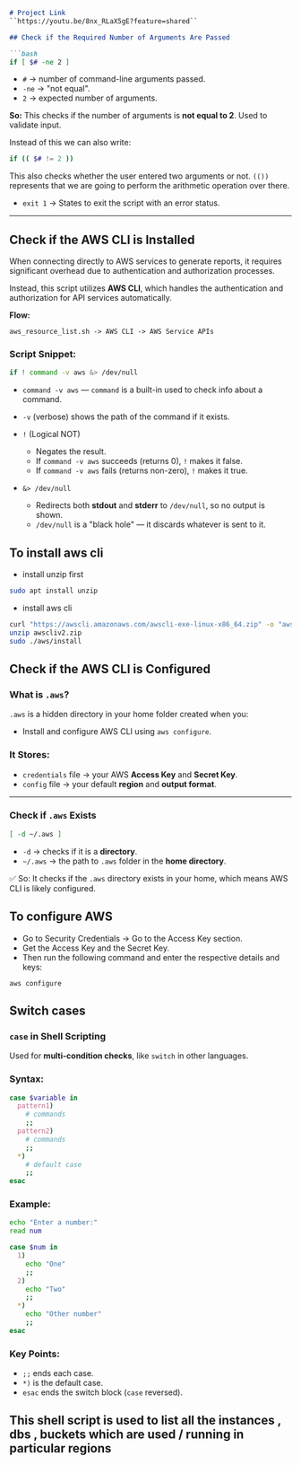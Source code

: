 ```markdown
# Project Link 
``https://youtu.be/8nx_RLaX5gE?feature=shared``

## Check if the Required Number of Arguments Are Passed

```bash
if [ $# -ne 2 ]
```

* `#` → number of command-line arguments passed.
* `-ne` → "not equal".
* `2` → expected number of arguments.

**So:**
This checks if the number of arguments is **not equal to 2**.
Used to validate input.

Instead of this we can also write:

```bash
if (( $# != 2 ))
```

This also checks whether the user entered two arguments or not.
`(())` represents that we are going to perform the arithmetic operation over there.

* `exit 1` → States to exit the script with an error status.

---

## Check if the AWS CLI is Installed

When connecting directly to AWS services to generate reports, it requires significant overhead due to authentication and authorization processes.

Instead, this script utilizes **AWS CLI**, which handles the authentication and authorization for API services automatically.

**Flow:**

```
aws_resource_list.sh -> AWS CLI -> AWS Service APIs
```

### Script Snippet:

```bash
if ! command -v aws &> /dev/null
```

* `command -v aws` — `command` is a built-in used to check info about a command.
* `-v` (verbose) shows the path of the command if it exists.
* `!` (Logical NOT)

  * Negates the result.
  * If `command -v aws` succeeds (returns 0), `!` makes it false.
  * If `command -v aws` fails (returns non-zero), `!` makes it true.
* `&> /dev/null`

  * Redirects both **stdout** and **stderr** to `/dev/null`, so no output is shown.
  * `/dev/null` is a "black hole" — it discards whatever is sent to it.

## To install aws cli

- install unzip first 

```bash
sudo apt install unzip
```

- install aws cli 

```bash
curl "https://awscli.amazonaws.com/awscli-exe-linux-x86_64.zip" -o "awscliv2.zip"
unzip awscliv2.zip
sudo ./aws/install
```

## Check if the AWS CLI is Configured

### What is `.aws`?

`.aws` is a hidden directory in your home folder created when you:

- Install and configure AWS CLI using `aws configure`.

### It Stores:

- `credentials` file → your AWS **Access Key** and **Secret Key**.
- `config` file → your default **region** and **output format**.

---

### Check if `.aws` Exists

```bash
[ -d ~/.aws ]
```

* `-d` → checks if it is a **directory**.
* `~/.aws` → the path to `.aws` folder in the **home directory**.

✅ So:
It checks if the `.aws` directory exists in your home, which means AWS CLI is likely configured.

## To configure AWS

- Go to Security Credentials → Go to the Access Key section.
- Get the Access Key and the Secret Key.
- Then run the following command and enter the respective details and keys:

```
aws configure
```

## Switch cases
### `case` in Shell Scripting

Used for **multi-condition checks**, like `switch` in other languages.

### Syntax:

```bash
case $variable in
  pattern1)
    # commands
    ;;
  pattern2)
    # commands
    ;;
  *)
    # default case
    ;;
esac
```

### Example:

```bash
echo "Enter a number:"
read num

case $num in
  1)
    echo "One"
    ;;
  2)
    echo "Two"
    ;;
  *)
    echo "Other number"
    ;;
esac
```

### Key Points:

* `;;` ends each case.
* `*)` is the default case.
* `esac` ends the switch block (`case` reversed).

## This shell script is used to list all the instances , dbs , buckets  which are used / running in particular regions
```